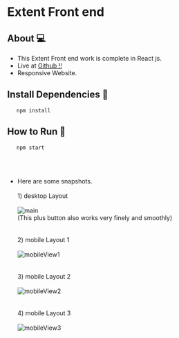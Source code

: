 # Extent Front end

## About 💻
 - This Extent Front end work is complete in React js.
 - Live at <a href="https://hacch141.github.io/Extent_Front-end/" target="_blank">Github !!</a>
 - Responsive Website.

## Install Dependencies 🚀

```
   npm install
```

## How to Run 💨

```
   npm start
```

<br/><br/>
- Here are some snapshots.
<br/><br/> 1) desktop Layout
<br/><br/> ![main](https://user-images.githubusercontent.com/86292378/206791269-678c3c6e-24eb-4d7f-bc76-544a88864614.png)
<br/> (This plus button also works very finely and smoothly)
<br/><br/><br/> 2) mobile Layout 1
<br/><br/> ![mobileView1](https://user-images.githubusercontent.com/86292378/206791376-88f161a8-4235-4ea2-9ccd-2a3e7de2216c.png)
<br/><br/><br/> 3) mobile Layout 2
<br/><br/> ![mobileView2](https://user-images.githubusercontent.com/86292378/206791398-242060e5-2098-4915-8bdf-5304774e4b40.png)
<br/><br/><br/> 4) mobile Layout 3
<br/><br/> ![mobileView3](https://user-images.githubusercontent.com/86292378/206831021-91943ffd-14b4-4183-b323-6cb0df06ac8f.png)
